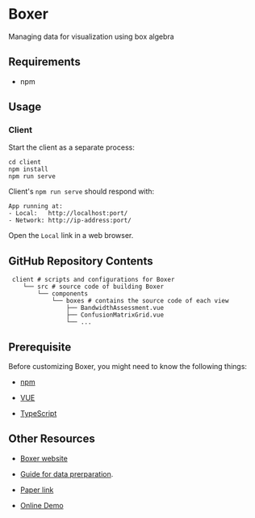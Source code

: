 # Boxer

Managing data for visualization using box algebra

## Requirements
* npm

## Usage


### Client

Start the client as a separate process:
```shell
cd client
npm install
npm run serve
```
Client's `npm run serve` should respond with:

    App running at:
    - Local:   http://localhost:port/
    - Network: http://ip-address:port/

Open the `Local` link in a web browser.

## GitHub Repository Contents
     client # scripts and configurations for Boxer
        └── src # source code of building Boxer
            └── components
                └── boxes # contains the source code of each view
                    ├── BandwidthAssessment.vue      
                    ├── ConfusionMatrixGrid.vue      
                    └── ...
                    


## Prerequisite
Before customizing Boxer, you might need to know the following things:

* [npm](https://docs.npmjs.com/cli/v6/commands/npm) 

* [VUE](https://vuejs.org/v2/guide/)

* [TypeScript](https://www.typescriptlang.org/docs/)


## Other Resources
* [Boxer website](https://graphics.cs.wisc.edu/Vis/Boxer/)

* [Guide for data prerparation](https://graphics.cs.wisc.edu/Vis/Boxer/docs/data_preparation/).


* [Paper link](https://arxiv.org/abs/2004.07964)

* [Online Demo](https://graphics.cs.wisc.edu/Vis/Boxer/demo/dist/index.html)
